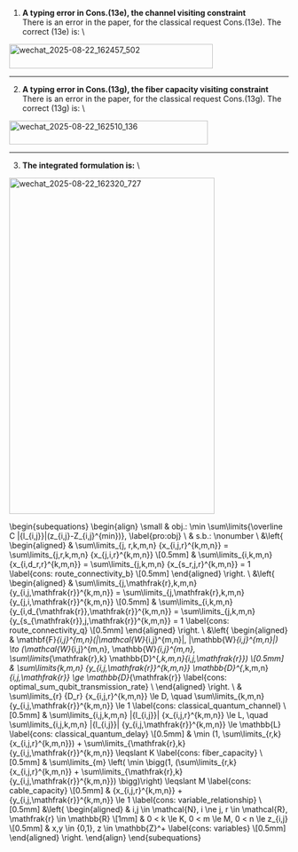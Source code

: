 1. **A typing error in Cons.(13e), the channel visiting constraint** \
There is an error in the paper, for the classical request Cons.(13e). The correct (13e) is: \
<img width="367" height="44" alt="wechat_2025-08-22_162457_502" src="https://github.com/user-attachments/assets/821b6a9e-9fda-4b70-8b9a-f14db2b684b2" />

------------------------------------------------------------------------------------------------------------------- 

2. **A typing error in Cons.(13g), the fiber capacity visiting constraint** \
There is an error in the paper, for the classical request Cons.(13g). The correct (13g) is: \
<img width="358" height="43" alt="wechat_2025-08-22_162510_136" src="https://github.com/user-attachments/assets/fb1922e7-f226-4fb4-ba78-ba02d8fcc00e" />

------------------------------------------------------------------------------------------------------------------------------- 

3. **The integrated formulation is:** \
<img width="370" height="606" alt="wechat_2025-08-22_162320_727" src="https://github.com/user-attachments/assets/4f1dcb91-3f33-4d22-89d0-b16a9e08700b" />

\begin{subequations}
	\begin{align} \small
		& obj.: \min \sum\limits{\overline C |{l_{i,j}}|(z_{i,j}-Z_{i,j}^{min})}, \label{pro:obj} \\
		& s.b.: \nonumber \\
		&\left\{
		\begin{aligned}
			& \sum\limits_{j, r,k,m,n} {x_{i,j,r}^{k,m,n}}  = \sum\limits_{j,r,k,m,n} {x_{j,i,r}^{k,m,n}} \\[0.5mm]
			& \sum\limits_{i,k,m,n} {x_{i,d_r,r}^{k,m,n}}  = \sum\limits_{j,k,m,n} {x_{s_r,j,r}^{k,m,n}} = 1 \label{cons: route_connectivity_b} \\[0.5mm]
		\end{aligned}
		\right. \\
        &\left\{
		\begin{aligned}
			& \sum\limits_{j,\mathfrak{r},k,m,n} {y_{i,j,\mathfrak{r}}^{k,m,n}}  = \sum\limits_{j,\mathfrak{r},k,m,n} {y_{j,i,\mathfrak{r}}^{k,m,n}} \\[0.5mm]
			& \sum\limits_{i,k,m,n} {y_{i,d_{\mathfrak{r}},\mathfrak{r}}^{k,m,n}} = \sum\limits_{j,k,m,n} {y_{s_{\mathfrak{r}},j,\mathfrak{r}}^{k,m,n}} = 1 \label{cons: route_connectivity_q} \\[0.5mm]
		\end{aligned}
		\right. \\
		&\left\{
		\begin{aligned}
			& \mathbf{F}_{i,j}^{m,n}(|\mathcal{W}_{i,j}^{m,n}|, |\mathbb{W}_{i,j}^{m,n}|) \to (\mathcal{W}_{i,j}^{m,n}, \mathbb{W}_{i,j}^{m,n}, \sum\limits_{\mathfrak{r},k} \mathbb{D}^{*,k,m,n}_{i,j,\mathfrak{r}}) \\[0.5mm]
			& \sum\limits_{k,m,n} {y_{i,j,\mathfrak{r}}^{k,m,n}} \mathbb{D}^{*,k,m,n}_{i,j,\mathfrak{r}} \ge \mathbb{D}_{\mathfrak{r}} \label{cons: optimal_sum_qubit_transmission_rate} \\
		\end{aligned}
		\right. \\
		& \sum\limits_{r} {D_r} {x_{i,j,r}^{k,m,n}} \le D, \quad \sum\limits_{k,m,n} {y_{i,j,\mathfrak{r}}^{k,m,n}} \le 1 \label{cons: classical_quantum_channel} \\[0.5mm]
        & \sum\limits_{i,j,k,m,n} |{l_{i,j}}| {x_{i,j,r}^{k,m,n}} \le L, \quad \sum\limits_{i,j,k,m,n} |{l_{i,j}}| {y_{i,j,\mathfrak{r}}^{k,m,n}} \le \mathbb{L} \label{cons: classical_quantum_delay} \\[0.5mm]
        & \min (1, \sum\limits_{r,k} {x_{i,j,r}^{k,m,n}})  + \sum\limits_{\mathfrak{r},k} {y_{i,j,\mathfrak{r}}^{k,m,n}}  \leqslant K \label{cons: fiber_capacity} \\[0.5mm]
        & \sum\limits_{m} \left( \min \bigg(1, (\sum\limits_{r,k} {x_{i,j,r}^{k,m,n}} + \sum\limits_{\mathfrak{r},k} {y_{i,j,\mathfrak{r}}^{k,m,n}}) \bigg)\right) \leqslant M \label{cons: cable_capacity} \\[0.5mm]
		& {x_{i,j,r}^{k,m,n}} + {y_{i,j,\mathfrak{r}}^{k,m,n}} \le 1 \label{cons: variable_relationship} \\[0.5mm]
		&\left\{
		\begin{aligned}
			& i,j \in \mathcal{N}, i \ne j, r \in \mathcal{R}, \mathfrak{r} \in \mathbb{R} \\[1mm]
			& 0 < k \le K, 0 < m \le M, 0 < n \le z_{i,j} \\[0.5mm]
                & x,y \in \{0,1\}, z \in \mathbb{Z}^+ \label{cons: variables} \\[0.5mm]
		\end{aligned}
		\right.
	\end{align}
\end{subequations}
